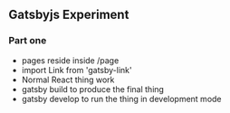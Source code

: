 ## Gatsbyjs Experiment

### Part one

- pages reside inside /page
- import Link from 'gatsby-link'
- Normal React thing work 
- gatsby build to produce the final thing
- gatsby develop to run the thing in development mode


